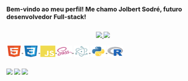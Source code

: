 ### Bem-vindo ao meu perfil! Me chamo Jolbert Sodré, futuro desenvolvedor Full-stack!
##

<div align="center">
  <a href="https://github.com/sdrjolbert">
  <img height="180em" src="https://github-readme-stats.vercel.app/api?username=sdrjolbert&show_icons=true&theme=react&include_all_commits=true&count_private=true"/>
  <img height="180em" src="https://github-readme-stats.vercel.app/api/top-langs/?username=sdrjolbert&layout=compact&langs_count=7&theme=react"/>
</div>

<div style="display: inline_block"><br>
  <img align="center" alt="Jolbert-HTML" height="30" width="40" src="https://raw.githubusercontent.com/devicons/devicon/master/icons/html5/html5-original.svg">
  <img align="center" alt="Jolbert-CSS" height="30" width="40" src="https://raw.githubusercontent.com/devicons/devicon/master/icons/css3/css3-original.svg">
  <img align="center" alt="Jolbert-Js" height="30" width="40" src="https://raw.githubusercontent.com/devicons/devicon/master/icons/javascript/javascript-plain.svg">
  <img align="center" alt="Jolbert-Sass" height="30" width="40" src="https://raw.githubusercontent.com/devicons/devicon/master/icons/sass/sass-original.svg">
  <img align="center" alt="Jolbert-ElectronJs" height="30" width="40" src="https://raw.githubusercontent.com/devicons/devicon/master/icons/electron/electron-original.svg">
  <img align="center" alt="Jolbert-Python" height="30" width="40" src="https://raw.githubusercontent.com/devicons/devicon/master/icons/python/python-original.svg">
  <img align="center" alt="Jolbert-R" height="30" width="40" src="https://raw.githubusercontent.com/devicons/devicon/master/icons/r/r-original.svg">
</div>

##

<div> 
  <a href="mailto:jolbert.sodre15@gmail.com"><img src="https://img.shields.io/badge/-Gmail-%23333?style=for-the-badge&logo=gmail&logoColor=white" target="_blank"></a>
  <a href="https://www.instagram.com/sdrjolbert/" target="_blank"><img src="https://img.shields.io/badge/-Instagram-%23E4405F?style=for-the-badge&logo=instagram&logoColor=white" target="_blank"></a>
  <a href="https://twitter.com/sdr_jolbert" target="_blank"><img src="https://img.shields.io/badge/Twitter-1DA1F2?style=for-the-badge&logo=twitter&logoColor=white" target="_blank"></a>
</div>
